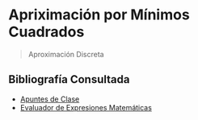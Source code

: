# Apriximación por Mínimos Cuadrados
> Aproximación Discreta


## Bibliografía Consultada

 - [Apuntes de Clase](./Apuntes.pdf)
 - [Evaluador de Expresiones Matemáticas](http://www.gobestcode.com/html/evaluate_math_expressions_pyth.html)
